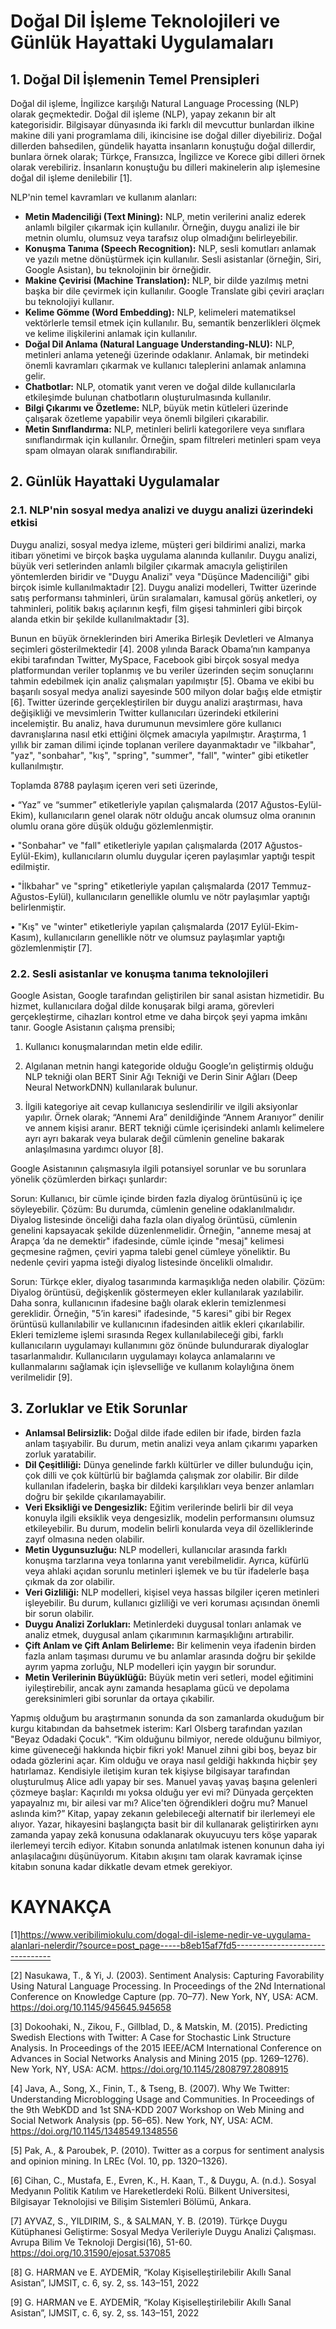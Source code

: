 # Doğal Dil İşleme Teknolojileri ve Günlük Hayattaki Uygulamaları

## 1. Doğal Dil İşlemenin Temel Prensipleri


 Doğal dil işleme, İngilizce karşılığı Natural Language Processing (NLP) olarak geçmektedir. Doğal dil işleme (NLP), yapay zekanın bir alt kategorisidir. Bilgisayar dünyasında iki farklı dil mevcuttur bunlardan ilkine makine dili yani programlama dili, ikincisine ise doğal diller diyebiliriz. Doğal dillerden bahsedilen, gündelik hayatta insanların konuştuğu doğal dillerdir, bunlara örnek olarak; Türkçe, Fransızca, İngilizce ve Korece gibi dilleri örnek olarak verebiliriz. İnsanların konuştuğu bu dilleri makinelerin alıp işlemesine doğal dil işleme denilebilir [1].

NLP'nin temel kavramları ve kullanım alanları:


- **Metin Madenciliği (Text Mining):** NLP, metin verilerini analiz ederek anlamlı bilgiler çıkarmak için kullanılır. Örneğin, duygu analizi ile bir metnin olumlu, olumsuz veya tarafsız olup olmadığını belirleyebilir.
-	**Konuşma Tanıma (Speech Recognition):** NLP, sesli komutları anlamak ve yazılı metne dönüştürmek için kullanılır. Sesli asistanlar (örneğin, Siri, Google Asistan), bu teknolojinin bir örneğidir.
-	**Makine Çevirisi (Machine Translation):** NLP, bir dilde yazılmış metni başka bir dile çevirmek için kullanılır. Google Translate gibi çeviri araçları bu teknolojiyi kullanır.
-	**Kelime Gömme (Word Embedding):** NLP, kelimeleri matematiksel vektörlerle temsil etmek için kullanılır. Bu, semantik benzerlikleri ölçmek ve kelime ilişkilerini anlamak için kullanılır.
-	**Doğal Dil Anlama (Natural Language Understanding-NLU):** NLP, metinleri anlama yeteneği üzerinde odaklanır. Anlamak, bir metindeki önemli kavramları çıkarmak ve kullanıcı taleplerini anlamak anlamına gelir.
-	**Chatbotlar:** NLP, otomatik yanıt veren ve doğal dilde kullanıcılarla etkileşimde bulunan chatbotların oluşturulmasında kullanılır.
-	**Bilgi Çıkarımı ve Özetleme:** NLP, büyük metin kütleleri üzerinde çalışarak özetleme yapabilir veya önemli bilgileri çıkarabilir.
-	**Metin Sınıflandırma:** NLP, metinleri belirli kategorilere veya sınıflara sınıflandırmak için kullanılır. Örneğin, spam filtreleri metinleri spam veya spam olmayan olarak sınıflandırabilir.

## 2.	Günlük Hayattaki Uygulamalar 
### 2.1.	NLP'nin sosyal medya analizi ve duygu analizi üzerindeki etkisi

 Duygu analizi, sosyal medya izleme, müşteri geri bildirimi analizi, marka itibarı yönetimi ve birçok başka uygulama alanında kullanılır. Duygu analizi, büyük veri setlerinden anlamlı bilgiler çıkarmak amacıyla geliştirilen yöntemlerden biridir ve "Duygu Analizi" veya "Düşünce Madenciliği" gibi birçok isimle kullanılmaktadır [2]. Duygu analizi modelleri, Twitter üzerinde satış performansı tahminleri, ürün sıralamaları, kamusal görüş anketleri, oy tahminleri, politik bakış açılarının keşfi, film gişesi tahminleri gibi birçok alanda etkin bir şekilde kullanılmaktadır [3].

 Bunun en büyük örneklerinden biri Amerika Birleşik Devletleri ve Almanya seçimleri gösterilmektedir [4]. 2008 yılında Barack Obama’nın kampanya ekibi tarafından Twitter, MySpace, Facebook gibi birçok sosyal medya platformundan veriler toplanmış ve bu veriler üzerinden seçim sonuçlarını tahmin edebilmek için analiz çalışmaları yapılmıştır [5]. Obama ve ekibi bu başarılı sosyal medya analizi sayesinde 500 milyon dolar bağış elde etmiştir [6].
 Twitter üzerinde gerçekleştirilen bir duygu analizi araştırması, hava değişikliği ve mevsimlerin Twitter kullanıcıları üzerindeki etkilerini incelemiştir. Bu analiz, hava durumunun mevsimlere göre kullanıcı davranışlarına nasıl etki ettiğini ölçmek amacıyla yapılmıştır. Araştırma, 1 yıllık bir zaman dilimi içinde toplanan verilere dayanmaktadır ve "ilkbahar", "yaz", "sonbahar", "kış", "spring", "summer", "fall", "winter" gibi etiketler kullanılmıştır.


Toplamda 8788 paylaşım içeren veri seti üzerinde,


•	“Yaz” ve “summer” etiketleriyle yapılan çalışmalarda (2017 Ağustos-Eylül-Ekim), kullanıcıların genel olarak nötr olduğu ancak olumsuz olma oranının olumlu orana göre düşük olduğu gözlemlenmiştir. 


•	"Sonbahar" ve "fall" etiketleriyle yapılan çalışmalarda (2017 Ağustos-Eylül-Ekim), kullanıcıların olumlu duygular içeren paylaşımlar yaptığı tespit edilmiştir. 


•	"İlkbahar" ve "spring" etiketleriyle yapılan çalışmalarda (2017 Temmuz-Ağustos-Eylül), kullanıcıların genellikle olumlu ve nötr paylaşımlar yaptığı belirlenmiştir. 


•	"Kış" ve "winter" etiketleriyle yapılan çalışmalarda (2017 Eylül-Ekim-Kasım), kullanıcıların genellikle nötr ve olumsuz paylaşımlar yaptığı gözlemlenmiştir [7].

### 2.2.	Sesli asistanlar ve konuşma tanıma teknolojileri

Google Asistan, Google tarafından geliştirilen bir sanal asistan hizmetidir. Bu hizmet, kullanıcılara doğal dilde konuşarak bilgi arama, görevleri gerçekleştirme, cihazları kontrol etme ve daha birçok şeyi yapma imkânı tanır. Google Asistanın çalışma prensibi;

1) Kullanıcı konuşmalarından metin elde edilir.

2) Algılanan metnin hangi kategoride olduğu Google’ın geliştirmiş olduğu NLP tekniği olan BERT Sinir Ağı Tekniği ve Derin Sinir Ağları (Deep Neural NetworkDNN) kullanılarak bulunur.

3) İlgili kategoriye ait cevap kullanıcıya seslendirilir ve ilgili aksiyonlar yapılır. Örnek olarak; “Annemi Ara” denildiğinde “Annem Aranıyor” denilir ve annem kişisi aranır. BERT tekniği cümle içerisindeki anlamlı kelimelere ayrı ayrı bakarak veya bularak değil cümlenin geneline bakarak anlaşılmasına yardımcı oluyor [8].

Google Asistanının çalışmasıyla ilgili potansiyel sorunlar ve bu sorunlara yönelik çözümlerden birkaçı şunlardır:


Sorun: Kullanıcı, bir cümle içinde birden fazla diyalog örüntüsünü iç içe söyleyebilir.
Çözüm: Bu durumda, cümlenin geneline odaklanılmalıdır. Diyalog listesinde önceliği daha fazla olan diyalog örüntüsü, cümlenin genelini kapsayacak şekilde düzenlenmelidir. Örneğin, "anneme mesaj at Arapça ’da ne demektir" ifadesinde, cümle içinde "mesaj" kelimesi geçmesine rağmen, çeviri yapma talebi genel cümleye yöneliktir. Bu nedenle çeviri yapma isteği diyalog listesinde öncelikli olmalıdır.


Sorun: Türkçe ekler, diyalog tasarımında karmaşıklığa neden olabilir.
Çözüm: Diyalog örüntüsü, değişkenlik göstermeyen ekler kullanılarak yazılabilir. Daha sonra, kullanıcının ifadesine bağlı olarak eklerin temizlenmesi gereklidir. Örneğin, "5’in karesi" ifadesinde, "5 karesi" gibi bir Regex örüntüsü kullanılabilir ve kullanıcının ifadesinden aitlik ekleri çıkarılabilir. Ekleri temizleme işlemi sırasında Regex kullanılabileceği gibi, farklı kullanıcıların uygulamayı kullanımını göz önünde bulundurarak diyaloglar tasarlanmalıdır. Kullanıcıların uygulamayı kolayca anlamalarını ve kullanmalarını sağlamak için işlevselliğe ve kullanım kolaylığına önem verilmelidir [9].

## 3.	Zorluklar ve Etik Sorunlar 

- **Anlamsal Belirsizlik:** Doğal dilde ifade edilen bir ifade, birden fazla anlam taşıyabilir. Bu durum, metin analizi veya anlam çıkarımı yaparken zorluk yaratabilir.
- **Dil Çeşitliliği:** Dünya genelinde farklı kültürler ve diller bulunduğu için, çok dilli ve çok kültürlü bir bağlamda çalışmak zor olabilir. Bir dilde kullanılan ifadelerin, başka bir dildeki karşılıkları veya benzer anlamları doğru bir şekilde çıkarılamayabilir.
- **Veri Eksikliği ve Dengesizlik:** Eğitim verilerinde belirli bir dil veya konuyla ilgili eksiklik veya dengesizlik, modelin performansını olumsuz etkileyebilir. Bu durum, modelin belirli konularda veya dil özelliklerinde zayıf olmasına neden olabilir.
- **Metin Uygunsuzluğu:** NLP modelleri, kullanıcılar arasında farklı konuşma tarzlarına veya tonlarına yanıt verebilmelidir. Ayrıca, küfürlü veya ahlaki açıdan sorunlu metinleri işlemek ve bu tür ifadelerle başa çıkmak da zor olabilir.
- **Veri Gizliliği:** NLP modelleri, kişisel veya hassas bilgiler içeren metinleri işleyebilir. Bu durum, kullanıcı gizliliği ve veri koruması açısından önemli bir sorun olabilir.
- **Duygu Analizi Zorlukları:** Metinlerdeki duygusal tonları anlamak ve analiz etmek, duygusal anlam çıkarımının karmaşıklığını artırabilir. 
- **Çift Anlam ve Çift Anlam Belirleme:** Bir kelimenin veya ifadenin birden fazla anlam taşıması durumu ve bu anlamlar arasında doğru bir şekilde ayrım yapma zorluğu, NLP modelleri için yaygın bir sorundur.
- **Metin Verilerinin Büyüklüğü:** Büyük metin veri setleri, model eğitimini iyileştirebilir, ancak aynı zamanda hesaplama gücü ve depolama gereksinimleri gibi sorunlar da ortaya çıkabilir.


Yapmış olduğum bu araştırmanın sonunda da son zamanlarda okuduğum bir kurgu kitabından da bahsetmek isterim: Karl Olsberg tarafından yazılan "Beyaz Odadaki Çocuk". 
 “Kim olduğunu bilmiyor, nerede olduğunu bilmiyor, kime güveneceği hakkında hiçbir fikri yok!
Manuel zihni gibi boş, beyaz bir odada gözlerini açar. Kim olduğu ve oraya nasıl geldiği hakkında hiçbir şey hatırlamaz. Kendisiyle iletişim kuran tek kişiyse bilgisayar tarafından oluşturulmuş Alice adlı yapay bir ses. Manuel yavaş yavaş başına gelenleri çözmeye başlar: Kaçırıldı mı yoksa olduğu yer evi mi? Dünyada gerçekten yapayalnız mı, bir ailesi var mı? Alice'ten öğrendikleri doğru mu? Manuel aslında kim?”
 Kitap, yapay zekanın gelebileceği alternatif bir ilerlemeyi ele alıyor. Yazar, hikayesini başlangıçta basit bir dil kullanarak geliştirirken aynı zamanda yapay zekâ konusuna odaklanarak okuyucuyu ters köşe yaparak ilerlemeyi tercih ediyor. Kitabın sonunda anlatılmak istenen konunun daha iyi anlaşılacağını düşünüyorum. Kitabın akışını tam olarak kavramak içinse kitabın sonuna kadar dikkatle devam etmek gerekiyor.



# KAYNAKÇA

[1]https://www.veribilimiokulu.com/dogal-dil-isleme-nedir-ve-uygulama-alanlari-nelerdir/?source=post_page-----b8eb15af7fd5--------------------------------


[2] Nasukawa, T., & Yi, J. (2003). Sentiment Analysis: Capturing Favorability Using Natural Language Processing. In Proceedings of the 2Nd International Conference on Knowledge Capture (pp. 70–77). New York, NY, USA: ACM. https://doi.org/10.1145/945645.945658


[3] Dokoohaki, N., Zikou, F., Gillblad, D., & Matskin, M. (2015). Predicting Swedish Elections with Twitter: A Case for Stochastic Link Structure Analysis. In Proceedings of the 2015 IEEE/ACM International Conference on Advances in Social Networks Analysis and Mining 2015 (pp. 1269–1276). New York, NY, USA: ACM. https://doi.org/10.1145/2808797.2808915


[4] Java, A., Song, X., Finin, T., & Tseng, B. (2007). Why We Twitter: Understanding Microblogging Usage and Communities. In Proceedings of the 9th WebKDD and 1st SNA-KDD 2007 Workshop on Web Mining and Social Network Analysis (pp. 56–65). New York, NY, USA: ACM. https://doi.org/10.1145/1348549.1348556


[5] Pak, A., & Paroubek, P. (2010). Twitter as a corpus for sentiment analysis and opinion mining. In LREc (Vol. 10, pp. 1320–1326).


[6] Cihan, C., Mustafa, E., Evren, K., H. Kaan, T., & Duygu, A. (n.d.). Sosyal Medyanın Politik Katılım ve Hareketlerdeki Rolü. Bilkent Universitesi, Bilgisayar Teknolojisi ve Bilişim Sistemleri Bölümü, Ankara.


[7] AYVAZ, S., YILDIRIM, S., & SALMAN, Y. B. (2019). Türkçe Duygu Kütüphanesi Geliştirme: Sosyal Medya Verileriyle Duygu Analizi Çalışması. Avrupa Bilim Ve Teknoloji Dergisi(16), 51-60. https://doi.org/10.31590/ejosat.537085


[8] G. HARMAN ve E. AYDEMİR, “Kolay Kişiselleştirilebilir Akıllı Sanal Asistan”, IJMSIT, c. 6, sy. 2, ss. 143–151, 2022


[9] G. HARMAN ve E. AYDEMİR, “Kolay Kişiselleştirilebilir Akıllı Sanal Asistan”, IJMSIT, c. 6, sy. 2, ss. 143–151, 2022


